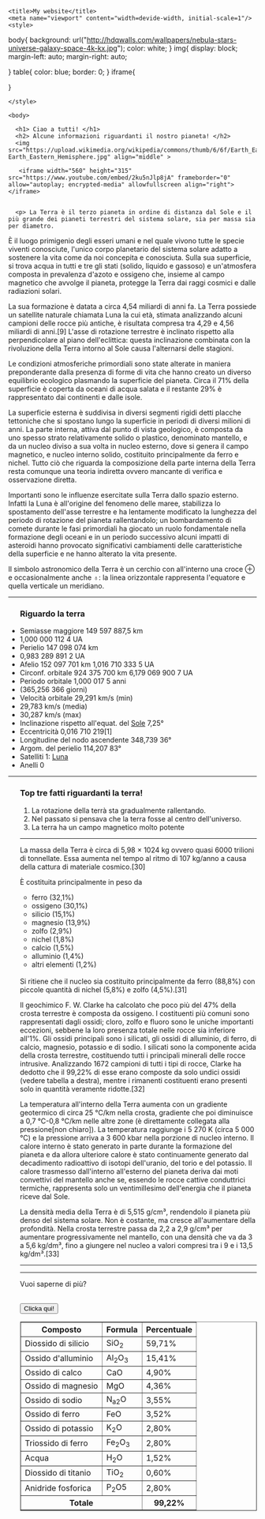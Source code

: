 
<html>
  <head>

    <title>My website</title>
    <meta name="viewport" content="width=devide-width, initial-scale=1"/>
    <style>
body{
  background: url("http://hdqwalls.com/wallpapers/nebula-stars-universe-galaxy-space-4k-kx.jpg");
  color: white;
}
img{
  display: block;
  margin-left: auto;
  margin-right: auto;

}
table{
  color: blue;
  border: 0;
}
iframe{



}


    </style>
  </head>

    <body>

      <h1> Ciao a tutti! </h1>
      <h2> Alcune informazioni riguardanti il nostro pianeta! </h2>
      <img src="https://upload.wikimedia.org/wikipedia/commons/thumb/6/6f/Earth_Eastern_Hemisphere.jpg/260px-Earth_Eastern_Hemisphere.jpg" align="middle" >

       <iframe width="560" height="315" src="https://www.youtube.com/embed/2ku5nJlp8jA" frameborder="0" allow="autoplay; encrypted-media" allowfullscreen align="right"></iframe>


      <p> La Terra è il terzo pianeta in ordine di distanza dal Sole e il più grande dei pianeti terrestri del sistema solare, sia per massa sia per diametro.

È il luogo primigenio degli esseri umani e nel quale vivono tutte le specie viventi conosciute, l'unico corpo planetario del sistema solare adatto a sostenere la vita come da noi concepita e conosciuta. Sulla sua superficie, si trova acqua in tutti e tre gli stati (solido, liquido e gassoso) e un'atmosfera composta in prevalenza d'azoto e ossigeno che, insieme al campo magnetico che avvolge il pianeta, protegge la Terra dai raggi cosmici e dalle radiazioni solari.

La sua formazione è datata a circa 4,54 miliardi di anni fa. La Terra possiede un satellite naturale chiamata Luna la cui età, stimata analizzando alcuni campioni delle rocce più antiche, è risultata compresa tra 4,29 e 4,56 miliardi di anni.[9] L'asse di rotazione terrestre è inclinato rispetto alla perpendicolare al piano dell'eclittica: questa inclinazione combinata con la rivoluzione della Terra intorno al Sole causa l'alternarsi delle stagioni.

Le condizioni atmosferiche primordiali sono state alterate in maniera preponderante dalla presenza di forme di vita che hanno creato un diverso equilibrio ecologico plasmando la superficie del pianeta. Circa il 71% della superficie è coperta da oceani di acqua salata e il restante 29% è rappresentato dai continenti e dalle isole.

La superficie esterna è suddivisa in diversi segmenti rigidi detti placche tettoniche che si spostano lungo la superficie in periodi di diversi milioni di anni. La parte interna, attiva dal punto di vista geologico, è composta da uno spesso strato relativamente solido o plastico, denominato mantello, e da un nucleo diviso a sua volta in nucleo esterno, dove si genera il campo magnetico, e nucleo interno solido, costituito principalmente da ferro e nichel. Tutto ciò che riguarda la composizione della parte interna della Terra resta comunque una teoria indiretta ovvero mancante di verifica e osservazione diretta.

Importanti sono le influenze esercitate sulla Terra dallo spazio esterno. Infatti la Luna è all'origine del fenomeno delle maree, stabilizza lo spostamento dell'asse terrestre e ha lentamente modificato la lunghezza del periodo di rotazione del pianeta rallentandolo; un bombardamento di comete durante le fasi primordiali ha giocato un ruolo fondamentale nella formazione degli oceani e in un periodo successivo alcuni impatti di asteroidi hanno provocato significativi cambiamenti delle caratteristiche della superficie e ne hanno alterato la vita presente.

Il simbolo astronomico della Terra è un cerchio con all'interno una croce ⊕ e occasionalmente anche ♁: la linea orizzontale rappresenta l'equatore e quella verticale un meridiano.</p>


<hr>

<ul>

<h3> Riguardo la terra </h3>

  <li>Semiasse maggiore	149 597 887,5 km</li>
  <li>1,000 000 112 4 UA</li>
  <li>Perielio	147 098 074 km</li>
  <li>0,983 289 891 2 UA</li>
  <li>Afelio	152 097 701 km 1,016 710 333 5 UA</li>
  <li>Circonf. orbitale	924 375 700 km 6,179 069 900 7 UA</li>
  <li>Periodo orbitale	1,000 017 5 anni</li>
  <li>(365,256 366 giorni)</li>
  <li>Velocità orbitale	29,291 km/s (min)</li>
  <li>29,783 km/s (media)</li>
  <li>30,287 km/s (max)</li>
  <li>Inclinazione rispetto all'equat. del <a href="https://it.wikipedia.org/wiki/Sole">Sole</a>	7,25°</li>
  <li>Eccentricità	0,016 710 219[1]</li>
  <li>Longitudine del nodo ascendente	348,739 36°</li>
  <li>Argom. del perielio	114,207 83°</li>
  <li>Satelliti	1: <a href="https://it.wikipedia.org/wiki/Luna">Luna</a> </li>
  <li>Anelli	0</li>


</ul>

<hr>

<ol>
   <h3> Top tre fatti riguardanti la terra! </h3>




<ol>

<li> La rotazione della terrà sta gradualmente rallentando. </li>
  <li> Nel passato si pensava che la terra fosse al centro dell'universo. </li>
  <li> La terra ha un campo magnetico molto potente </li>


</ol>
<hr>
<p>La massa della Terra è circa di 5,98 × 1024 kg ovvero quasi 6000 trilioni di tonnellate. Essa aumenta nel tempo al ritmo di 107 kg/anno a causa della cattura di materiale cosmico.[30]

È costituita principalmente in peso da
<ul>
<li>ferro (32,1%)</li>
<li>ossigeno (30,1%)</li>
<li>silicio (15,1%)</li>
<li>magnesio (13,9%)</li>
<li>zolfo (2,9%)</li>
<li>nichel (1,8%)</li>
<li>calcio (1,5%)</li>
<li>alluminio (1,4%)</li>
<li>altri elementi (1,2%)</li>
</ul>
<br>
Si ritiene che il nucleo sia costituito principalmente da ferro (88,8%) con piccole quantità di nichel (5,8%) e zolfo (4,5%).[31]

Il geochimico F. W. Clarke ha calcolato che poco più del 47% della crosta terrestre è composta da ossigeno. I costituenti più comuni sono rappresentati dagli ossidi; cloro, zolfo e fluoro sono le uniche importanti eccezioni, sebbene la loro presenza totale nelle rocce sia inferiore all'1%. Gli ossidi principali sono i silicati, gli ossidi di alluminio, di ferro, di calcio, magnesio, potassio e di sodio. I silicati sono la componente acida della crosta terrestre, costituendo tutti i principali minerali delle rocce intrusive. Analizzando 1672 campioni di tutti i tipi di rocce, Clarke ha dedotto che il 99,22% di esse erano composte da solo undici ossidi (vedere tabella a destra), mentre i rimanenti costituenti erano presenti solo in quantità veramente ridotte.[32]

La temperatura all'interno della Terra aumenta con un gradiente geotermico di circa 25 °C/km nella crosta, gradiente che poi diminuisce a 0,7 °C-0,8 °C/km nelle altre zone (è direttamente collegata alla pressione[non chiaro]). La temperatura raggiunge i 5 270 K (circa 5 000 °C) e la pressione arriva a 3 600 kbar nella porzione di nucleo interno. Il calore interno è stato generato in parte durante la formazione del pianeta e da allora ulteriore calore è stato continuamente generato dal decadimento radioattivo di isotopi dell'uranio, del torio e del potassio. Il calore trasmesso dall'interno all'esterno del pianeta deriva dai moti convettivi del mantello anche se, essendo le rocce cattive conduttrici termiche, rappresenta solo un ventimillesimo dell'energia che il pianeta riceve dal Sole.

La densità media della Terra è di 5,515 g/cm³, rendendolo il pianeta più denso del sistema solare. Non è costante, ma cresce all'aumentare della profondità. Nella crosta terrestre passa da 2,2 a 2,9 g/cm³ per aumentare progressivamente nel mantello, con una densità che va da 3 a 5,6 kg/dm³, fino a giungere nel nucleo a valori compresi tra i 9 e i 13,5 kg/dm³.[33]</p>



<hr>

<table border="1">
<thead>

<tr>

<th>Composto</th>
<th>Formula</th>
<th>Percentuale</th>



<tbody>

<tr>
<td>Diossido di silicio</td>
<td>SiO<sub>2</td>
<td>59,71%</td>


<tr>
<td>Ossido d'alluminio</td>
<td>Al<sub>2</sub>O<sub>3</td>
<td>15,41%</td>



<tr>
<td>Ossido di calco</td>
<td>CaO<sub></td>
<td>4,90%</td>

<tr>
<td>Ossido di magnesio</td>
<td>MgO<sub></td>
<td>4,36%</td>



<tr>
<td>Ossido di sodio</td>
<td>N<sub>a2</sub>O</td>
<td>3,55%</td>



<tr>
<td>Ossido di ferro</td>
<td>FeO<sub></td>
<td>3,52%</td>




<tr>
<td>Ossido di potassio</td>
<td>K<sub>2</sub>O</td>
<td>2,80%</td>




<tr>
<td>Triossido di ferro</td>
<td>Fe<sub>2</sub>O<sub>3</sub></td>
<td>2,80%</td>



<tr>
<td>Acqua</td>
<td>H<sub>2</sub>O</td>
<td>1,52%</td>
</tr>

<tr>
<td>Diossido di titanio</td>
<td>TiO<sub>2</td>
<td>0,60%</td>


<tr>
<td>Anidride fosforica</td>
<td>P<sub>2</sub>O<sub></sub>5</td>
<td>2,80%</td>


<tr>
<th colspan="2">Totale</th>
<th>99,22%</th>













<hr>

<form action="https://en.wikipedia.org/wiki/Earth">

  <p>Vuoi saperne di più?</p>
  <br><input type="submit" value="Clicka qui!">

</form>
















    






